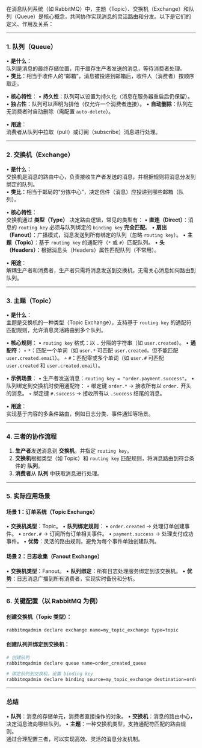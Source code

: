 
在消息队列系统（如 RabbitMQ）中，主题（Topic）、交换机（Exchange）和队列（Queue）是核心概念，共同协作实现消息的灵活路由和分发。以下是它们的定义、作用及关系：

---

### **1. 队列（Queue）**
• **是什么**：  
  队列是消息的最终存储位置，用于缓存生产者发送的消息，等待消费者处理。  
  • **类比**：相当于收件人的“邮箱”，消息被投递到邮箱后，收件人（消费者）按顺序取走。

• **核心特性**：
  • **持久性**：队列可以设置为持久化（消息在服务器重启后仍保留）。
  • **独占性**：队列可以声明为排他（仅允许一个消费者连接）。
  • **自动删除**：队列在无消费者时自动删除（需配置 `auto-delete`）。

• **用途**：  
  消费者从队列中拉取（pull）或订阅（subscribe）消息进行处理。

---

### **2. 交换机（Exchange）**
• **是什么**：  
  交换机是消息的路由中心，负责接收生产者发送的消息，并根据规则将消息分发到绑定的队列。  
  • **类比**：相当于邮局的“分拣中心”，决定信件（消息）应投递到哪些邮箱（队列）。

• **核心特性**：  
  交换机通过 **类型（Type）** 决定路由逻辑，常见的类型有：
  • **直连（Direct）**：消息的 `routing key` 必须与队列绑定的 `binding key` **完全匹配**。
  • **扇出（Fanout）**：广播模式，消息发送到所有绑定的队列（忽略 `routing key`）。
  • **主题（Topic）**：基于 `routing key` 的通配符（`*` 或 `#`）匹配队列。
  • **头（Headers）**：根据消息头（Headers）属性匹配队列（不常用）。

• **用途**：  
  解耦生产者和消费者，生产者只需将消息发送到交换机，无需关心消息如何路由到队列。

---

### **3. 主题（Topic）**
• **是什么**：  
  主题是交换机的一种类型（Topic Exchange），支持基于 `routing key` 的通配符匹配规则，允许消息灵活路由到多个队列。

• **核心规则**：
  • `routing key` 格式：以 `.` 分隔的字符串（如 `user.created`）。
  • **通配符**：
    ◦ `*`：匹配一个单词（如 `user.*` 可匹配 `user.created`，但不能匹配 `user.created.email`）。
    ◦ `#`：匹配零或多个单词（如 `user.#` 可匹配 `user.created` 和 `user.created.email`）。

• **示例场景**：
  • 生产者发送消息：`routing key = "order.payment.success"`。
  • 队列绑定到交换机时使用通配符：
    ◦ 绑定键 `order.*` → 接收所有以 `order.` 开头的消息。
    ◦ 绑定键 `#.success` → 接收所有以 `.success` 结尾的消息。

• **用途**：  
  实现基于内容的多条件路由，例如日志分类、事件通知等场景。

---

### **4. 三者的协作流程**
1. **生产者**发送消息到 **交换机**，并指定 `routing key`。
2. **交换机**根据类型（如 Topic）和 `routing key` 匹配规则，将消息路由到符合条件的 **队列**。
3. **消费者**从 **队列** 中获取消息进行处理。


---

### **5. 实际应用场景**
#### 场景 1：订单系统（Topic Exchange）
• **交换机类型**：Topic。
• **队列绑定规则**：
  • `order.created` → 处理订单创建事件。
  • `order.#` → 订阅所有订单相关事件。
  • `payment.success` → 处理支付成功事件。
• **优势**：灵活的路由规则，避免为每个事件单独创建队列。

#### 场景 2：日志收集（Fanout Exchange）
• **交换机类型**：Fanout。
• **队列绑定**：所有日志处理服务绑定到该交换机。
• **优势**：日志消息广播到所有消费者，实现实时备份和分析。

---

### **6. 关键配置（以 RabbitMQ 为例）**
#### 创建交换机（Topic 类型）：
```bash
rabbitmqadmin declare exchange name=my_topic_exchange type=topic
```

#### 创建队列并绑定到交换机：
```bash
# 创建队列
rabbitmqadmin declare queue name=order_created_queue

# 绑定队列到交换机，设置 binding key
rabbitmqadmin declare binding source=my_topic_exchange destination=order_created_queue routing_key=order.created
```

---

### **总结**
• **队列**：消息的存储单元，消费者直接操作的对象。
• **交换机**：消息的路由中心，决定消息流向哪些队列。
• **主题**：一种交换机类型，支持通配符匹配的路由规则。  
通过合理配置三者，可以实现高效、灵活的消息分发机制。